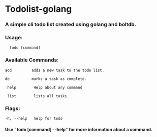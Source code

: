 # Todolist-golang
###  A simple cli todo list created using golang and boltdb.

### Usage:
`  todo [command]`

### Available Commands:
  `add         adds a new task to the todo list.`
  
  `do          marks a task as complete.`
  
 ` help        Help about any command`
 
 ` list        lists all tasks.`
 
###  Flags:
`-h, --help   help for todo`

#### Use "todo [command] --help" for more information about a command.
 
 
